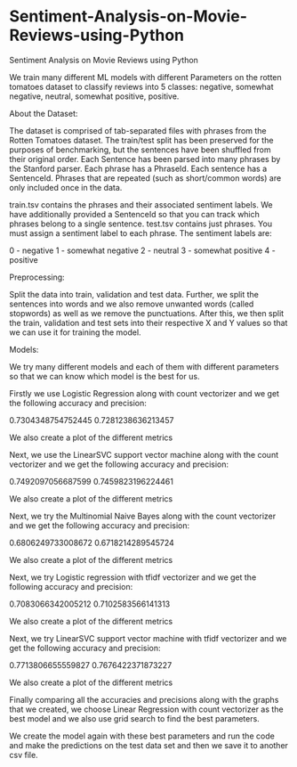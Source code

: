 # Sentiment-Analysis-on-Movie-Reviews-using-Python
Sentiment Analysis on Movie Reviews using Python

We train many different ML models with different Parameters on the rotten tomatoes dataset to classify reviews into 5 classes: negative, somewhat negative, neutral, somewhat positive, positive.

About the Dataset:

The dataset is comprised of tab-separated files with phrases from the Rotten Tomatoes dataset. The train/test split has been preserved for the purposes of benchmarking, but the sentences have been shuffled from their original order. Each Sentence has been parsed into many phrases by the Stanford parser. Each phrase has a PhraseId. Each sentence has a SentenceId. Phrases that are repeated (such as short/common words) are only included once in the data.

train.tsv contains the phrases and their associated sentiment labels. We have additionally provided a SentenceId so that you can track which phrases belong to a single sentence.
test.tsv contains just phrases. You must assign a sentiment label to each phrase.
The sentiment labels are:

0 - negative
1 - somewhat negative
2 - neutral
3 - somewhat positive
4 - positive

 

Preprocessing:

Split the data into train, validation and test data. Further, we split the sentences into words and we also remove unwanted words (called stopwords) as well as we remove the punctuations. After this, we then split the train, validation and test sets into their respective X and Y values so that we can use it for training the model.

 

Models:

We try many different models and each of them with different parameters so that we can know which model is the best for us.

 

Firstly we use Logistic Regression along with count vectorizer and we get the following accuracy and precision:

0.7304348754752445 0.7281238636213457

We also create a plot of the different metrics

 

Next, we use the LinearSVC support vector machine along with the count vectorizer and we get the following accuracy and precision:

0.7492097056687599 0.7459823196224461

We also create a plot of the different metrics

 

Next, we try the Multinomial Naive Bayes along with the count vectorizer and we get the following accuracy and precision:

0.6806249733008672 0.6718214289545724

We also create a plot of the different metrics

 

Next, we try Logistic regression with tfidf vectorizer and we get the following accuracy and precision:

0.7083066342005212 0.7102583566141313

We also create a plot of the different metrics

 

Next, we try LinearSVC support vector machine with tfidf vectorizer and we get the following accuracy and precision:

0.7713806655559827 0.7676422371873227

We also create a plot of the different metrics

 

Finally comparing all the accuracies and precisions along with the graphs that we created, we choose Linear Regression with count vectorizer as the best model and we also use grid search to find the best parameters.

We create the model again with these best parameters and run the code and make the predictions on the test data set and then we save it to another csv file.
